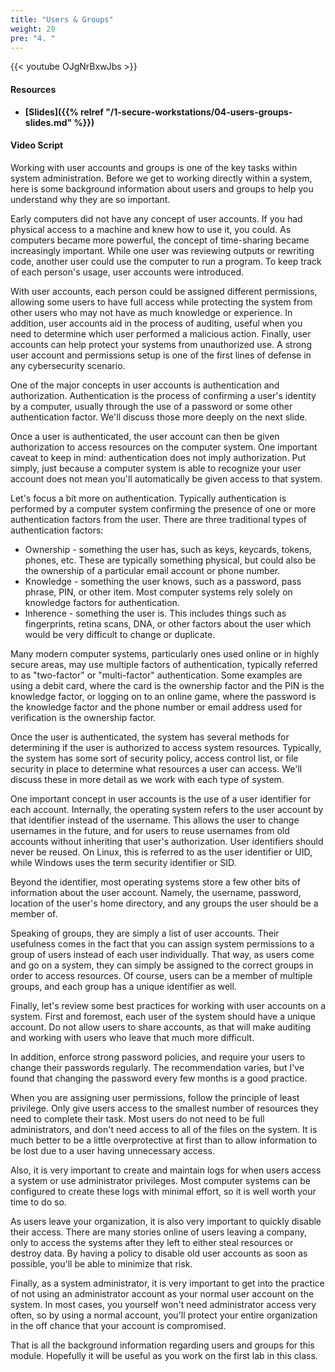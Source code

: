```yaml
---
title: "Users & Groups"
weight: 20
pre: "4. "
---
```


{{< youtube OJgNrBxwJbs >}}

#### Resources

* **[Slides]({{% relref "/1-secure-workstations/04-users-groups-slides.md"  %}})**

#### Video Script

Working with user accounts and groups is one of the key tasks within system administration. Before we get to working directly within a system, here is some background information about users and groups to help you understand why they are so important.

Early computers did not have any concept of user accounts. If you had physical access to a machine and knew how to use it, you could. As computers became more powerful, the concept of time-sharing became increasingly important. While one user was reviewing outputs or rewriting code, another user could use the computer to run a program. To keep track of each person's usage, user accounts were introduced.

With user accounts, each person could be assigned different permissions, allowing some users to have full access while protecting the system from other users who may not have as much knowledge or experience. In addition, user accounts aid in the process of auditing, useful when you need to determine which user performed a malicious action. Finally, user accounts can help protect your systems from unauthorized use. A strong user account and permissions setup is one of the first lines of defense in any cybersecurity scenario.

One of the major concepts in user accounts is authentication and authorization. Authentication is the process of confirming a user's identity by a computer, usually through the use of a password or some other authentication factor. We'll discuss those more deeply on the next slide.

Once a user is authenticated, the user account can then be given authorization to access resources on the computer system. One important caveat to keep in mind: authentication does not imply authorization. Put simply, just because a computer system is able to recognize your user account does not mean you'll automatically be given access to that system.

Let's focus a bit more on authentication. Typically authentication is performed by a computer system confirming the presence of one or more authentication factors from the user. There are three traditional types of authentication factors:

* Ownership - something the user has, such as keys, keycards, tokens, phones, etc. These are typically something physical, but could also be the ownership of a particular email account or phone number.
* Knowledge - something the user knows, such as a password, pass phrase, PIN, or other item. Most computer systems rely solely on knowledge factors for authentication.
* Inherence - something the user is. This includes things such as fingerprints, retina scans, DNA, or other factors about the user which would be very difficult to change or duplicate.

Many modern computer systems, particularly ones used online or in highly secure areas, may use multiple factors of authentication, typically referred to as "two-factor" or "multi-factor" authentication. Some examples are using a debit card, where the card is the ownership factor and the PIN is the knowledge factor, or logging on to an online game, where the password is the knowledge factor and the phone number or email address used for verification is the ownership factor.

Once the user is authenticated, the system has several methods for determining if the user is authorized to access system resources. Typically, the system has some sort of security policy, access control list, or file security in place to determine what resources a user can access. We'll discuss these in more detail as we work with each type of system.

One important concept in user accounts is the use of a user identifier for each account. Internally, the operating system refers to the user account by that identifier instead of the username. This allows the user to change usernames in the future, and for users to reuse usernames from old accounts without inheriting that user's authorization. User identifiers should never be reused. On Linux, this is referred to as the user identifier or UID, while Windows uses the term security identifier or SID.

Beyond the identifier, most operating systems store a few other bits of information about the user account. Namely, the username, password, location of the user's home directory, and any groups the user should be a member of.

Speaking of groups, they are simply a list of user accounts. Their usefulness comes in the fact that you can assign system permissions to a group of users instead of each user individually. That way, as users come and go on a system, they can simply be assigned to the correct groups in order to access resources. Of course, users can be a member of multiple groups, and each group has a unique identifier as well.

Finally, let's review some best practices for working with user accounts on a system. First and foremost, each user of the system should have a unique account. Do not allow users to share accounts, as that will make auditing and working with users who leave that much more difficult.

In addition, enforce strong password policies, and require your users to change their passwords regularly. The recommendation varies, but I've found that changing the password every few months is a good practice.

When you are assigning user permissions, follow the principle of least privilege. Only give users access to the smallest number of resources they need to complete their task. Most users do not need to be full administrators, and don't need access to all of the files on the system. It is much better to be a little overprotective at first than to allow information to be lost due to a user having unnecessary access.

Also, it is very important to create and maintain logs for when users access a system or use administrator privileges. Most computer systems can be configured to create these logs with minimal effort, so it is well worth your time to do so.

As users leave your organization, it is also very important to quickly disable their access. There are many stories online of users leaving a company, only to access the systems after they left to either steal resources or destroy data. By having a policy to disable old user accounts as soon as possible, you'll be able to minimize that risk.

Finally, as a system administrator, it is very important to get into the practice of not using an administrator account as your normal user account on the system. In most cases, you yourself won't need administrator access very often, so by using a normal account, you'll protect your entire organization in the off chance that your account is compromised.

That is all the background information regarding users and groups for this module. Hopefully it will be useful as you work on the first lab in this class.
